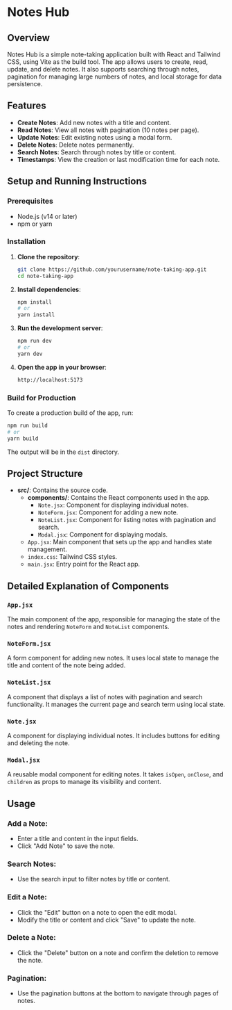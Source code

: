 # Notes Hub

## Overview

Notes Hub is a simple note-taking application built with React and Tailwind CSS, using Vite as the build tool. The app allows users to create, read, update, and delete notes. It also supports searching through notes, pagination for managing large numbers of notes, and local storage for data persistence.

## Features

- **Create Notes**: Add new notes with a title and content.
- **Read Notes**: View all notes with pagination (10 notes per page).
- **Update Notes**: Edit existing notes using a modal form.
- **Delete Notes**: Delete notes permanently.
- **Search Notes**: Search through notes by title or content.
- **Timestamps**: View the creation or last modification time for each note.

## Setup and Running Instructions

### Prerequisites

- Node.js (v14 or later)
- npm or yarn

### Installation

1. **Clone the repository**:
    ```sh
    git clone https://github.com/yourusername/note-taking-app.git
    cd note-taking-app
    ```

2. **Install dependencies**:
    ```sh
    npm install
    # or
    yarn install
    ```

3. **Run the development server**:
    ```sh
    npm run dev
    # or
    yarn dev
    ```

4. **Open the app in your browser**:
    ```sh
    http://localhost:5173
    ```

### Build for Production

To create a production build of the app, run:
```sh
npm run build
# or
yarn build
```
The output will be in the `dist` directory.

## Project Structure

- **src/**: Contains the source code.
  - **components/**: Contains the React components used in the app.
    - `Note.jsx`: Component for displaying individual notes.
    - `NoteForm.jsx`: Component for adding a new note.
    - `NoteList.jsx`: Component for listing notes with pagination and search.
    - `Modal.jsx`: Component for displaying modals.
  - `App.jsx`: Main component that sets up the app and handles state management.
  - `index.css`: Tailwind CSS styles.
  - `main.jsx`: Entry point for the React app.

## Detailed Explanation of Components

### `App.jsx`

The main component of the app, responsible for managing the state of the notes and rendering `NoteForm` and `NoteList` components.

### `NoteForm.jsx`

A form component for adding new notes. It uses local state to manage the title and content of the note being added.

### `NoteList.jsx`

A component that displays a list of notes with pagination and search functionality. It manages the current page and search term using local state.

### `Note.jsx`

A component for displaying individual notes. It includes buttons for editing and deleting the note.

### `Modal.jsx`

A reusable modal component for editing notes. It takes `isOpen`, `onClose`, and `children` as props to manage its visibility and content.

## Usage

### Add a Note:

- Enter a title and content in the input fields.
- Click "Add Note" to save the note.

### Search Notes:

- Use the search input to filter notes by title or content.

### Edit a Note:

- Click the "Edit" button on a note to open the edit modal.
- Modify the title or content and click "Save" to update the note.

### Delete a Note:

- Click the "Delete" button on a note and confirm the deletion to remove the note.

### Pagination:

- Use the pagination buttons at the bottom to navigate through pages of notes.
